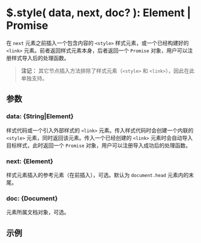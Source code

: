 # $.style( data, next, doc? ): Element | Promise

在 `next` 元素之前插入一个包含内容的 `<style>` 样式元素，或一个已经构建好的 `<link>` 元素。前者返回样式元素本身，后者返回一个 `Promise` 对象，用户可以注册样式导入后的处理函数。

> **注记：**
> 其它节点插入方法排除了样式元素（`<style>` 和 `<link>`），因此在此单独支持。


## 参数

### data: {String|Element}

样式代码或一个引入外部样式的 `<link>` 元素。传入样式代码时会创建一个内联的 `<style>` 元素，同时返回该元素。传入一个已经创建的 `<link>` 元素时会自动导入目标样式，此时返回一个 `Promise` 对象，用户可以注册导入成功后的处理函数。


### next: {Element}

样式元素插入的参考元素（在前插入），可选。默认为 `document.head` 元素内的末尾。


### doc: {Document}

元素所属文档对象，可选。


## 示例
